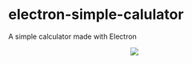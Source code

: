 # electron-simple-calulator
A simple calculator made with Electron

<a href="https://github.com/AfiCookie/electron-simple-calulator/releases/download/0.0.4/SimpleCalculatorInstaller.exe" />


<p align="center"><img align="center" src="https://i.imgur.com/ujuyDqs.png"></img></p>
